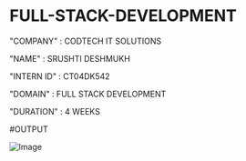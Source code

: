 # FULL-STACK-DEVELOPMENT

"COMPANY" : CODTECH IT SOLUTIONS

"NAME" : SRUSHTI DESHMUKH 

"INTERN ID" : CT04DK542

"DOMAIN" : FULL STACK DEVELOPMENT

"DURATION" : 4 WEEKS 

#OUTPUT


![Image](https://github.com/user-attachments/assets/e735d770-e9ac-458e-b934-d9f89c159401)


